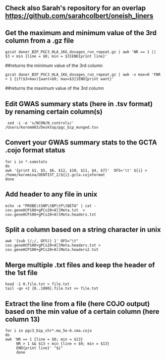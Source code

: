 
## Check also Sarah's repository for an overlap https://github.com/sarahcolbert/oneish_liners 

## Get the maximum and minimum value of the 3rd column from a .gz file 

```
gzcat daner_BIP_PGC3_HLA_1KG_dosages_run_repeat.gz | awk 'NR == 1 || $3 < min {line = $0; min = $3}END{print line}'
```
##returns the minimum value of the 3rd column

```
gzcat daner_BIP_PGC3_HLA_1KG_dosages_run_repeat.gz | awk -v max=0 'FNR > 1 {if($3>max){want=$0; max=$3}}END{print want}'
```
##returns the maximum value of the 3rd column


## Edit GWAS summary stats (here in .tsv format) by renaming certain column(s)

```
 sed -i -e 's/NCON/N_controls/' /Users/koromm03/Desktop/pgc_bip_munged.tsv
```

## Convert your GWAS summary stats to the GCTA .cojo format status

```
for i in *.sumstats
do
awk '{print $1, $5, $6, $12, $10, $11, $4, $7}'  OFS='\t' ${i} > /home/koromina/DENTIST_2/${i}.gcta.cojoformat
done
```


## Add header to any file in unix

```
echo -e "PROBE\tSNP\tBP\tP\tBETA" | cat -  cov.geneHCP100+gPCs20+AllMeta.txt  >  cov.geneHCP100+gPCs20+AllMeta.headers.txt 
```

## Split a column based on a string character in unix

```
awk '{sub (/;/, OFS)} 1' OFS="\t"  cov.geneHCP100+gPCs20+AllMeta.headers.txt >  cov.geneHCP100+gPCs20+AllMeta.headers2.txt
```

## Merge multiple .txt files and keep the header of the 1st file

```
head -1 0.file.txt > file.txt
tail -qn +2 {0..1000}.file.txt >> file.txt
```

## Extract the line from a file (here COJO output) based on the min value of a certain column (here column 13)

```
for i in pgc3_bip_chr*.ma_5e-6.cma.cojo
do
awk 'NR == 1 {line = $0; min = $13}
     NR > 1 && $13 < min {line = $0; min = $13}
     END{print line}' "$i"
     done
```


